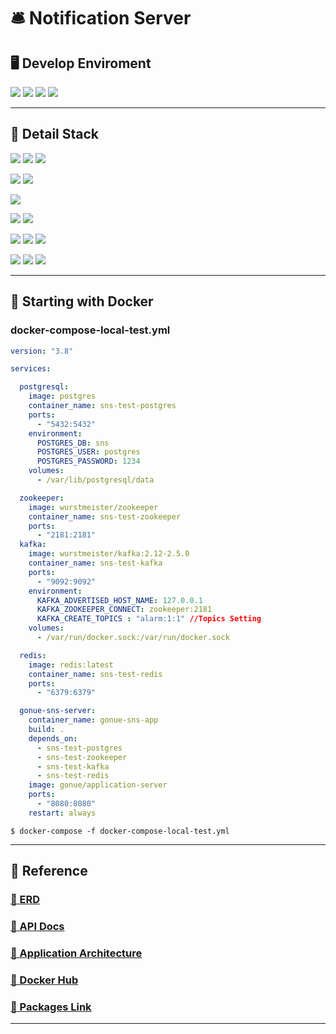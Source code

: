# 🛎️ Notification Server

## 🖥️ Develop Enviroment
<p>
<img src="https://img.shields.io/badge/Java 11-1E8CBE?style=for-the-badge&logo=&logoColor=white"> 
<img src="https://img.shields.io/badge/springboot 2.7.1-6DB33F?style=for-the-badge&logo=SpringBoot&logoColor=white">
<img src="https://img.shields.io/badge/Gradle 7.6-02303A?style=for-the-badge&logo=Gradle&logoColor=white">
<img src="https://img.shields.io/badge/Intellij IDEA Ultimate-000000?style=for-the-badge&logo=Intellij IDEA&logoColor=white">
</p>

----

## 📂 Detail Stack
<p>
<img src="https://img.shields.io/badge/JAVA 11-3776AB?style=for-the-badge&logo=Java&logoColor=white">
<img src="https://img.shields.io/badge/Spring DATA JPA-6DB33F?style=for-the-badge&logo=Codeforces&logoColor=white">
<img src="https://img.shields.io/badge/Spring Security-6DB33F?style=for-the-badge&logo=SpringSecurity&logoColor=white">
</p>
<p>
<img src="https://img.shields.io/badge/PostgreSQL-4169E1?style=for-the-badge&logo=Postgresql&logoColor=white">
<img src="https://img.shields.io/badge/Redis-DC382D?style=for-the-badge&logo=Redis&logoColor=white">
</p>

<img src="https://img.shields.io/badge/Kafka-231F20?style=for-the-badge&logo=ApacheKafka&logoColor=white">

<p>
<img src="https://img.shields.io/badge/PostMan-FF6C37?style=for-the-badge&logo=Postman&logoColor=white">
<img src="https://img.shields.io/badge/Junit5-25A162?style=for-the-badge&logo=JUnit5&logoColor=white">
</p>

<p>
<img src="https://img.shields.io/badge/docker-2496ED?style=for-the-badge&logo=docker&logoColor=white">
<img src="https://img.shields.io/badge/AWS ECR-FF9900?style=for-the-badge&logo=Amazon EKS&logoColor=white">
<img src="https://img.shields.io/badge/AWS ECS-FF9900?style=for-the-badge&logo=Amazon ECS&logoColor=white">
</p>

<p>
<img src="https://img.shields.io/badge/Git-F05032?style=for-the-badge&logo=git&logoColor=white">
<img src="https://img.shields.io/badge/Github-181717?style=for-the-badge&logo=github&logoColor=white">
<img src="https://img.shields.io/badge/gitkraken-179287?style=for-the-badge&logo=gitkraken&logoColor=white">
</p>

----

## 🐳 Starting with Docker

###  docker-compose-local-test.yml
```yaml
version: "3.8"

services:

  postgresql:
    image: postgres
    container_name: sns-test-postgres
    ports:
      - "5432:5432"
    environment:
      POSTGRES_DB: sns
      POSTGRES_USER: postgres
      POSTGRES_PASSWORD: 1234
    volumes:
      - /var/lib/postgresql/data

  zookeeper:
    image: wurstmeister/zookeeper
    container_name: sns-test-zookeeper
    ports:
      - "2181:2181"
  kafka:
    image: wurstmeister/kafka:2.12-2.5.0
    container_name: sns-test-kafka
    ports:
      - "9092:9092"
    environment:
      KAFKA_ADVERTISED_HOST_NAME: 127.0.0.1
      KAFKA_ZOOKEEPER_CONNECT: zookeeper:2181
      KAFKA_CREATE_TOPICS : "alarm:1:1" //Topics Setting
    volumes:
      - /var/run/docker.sock:/var/run/docker.sock

  redis:
    image: redis:latest
    container_name: sns-test-redis
    ports:
      - "6379:6379"

  gonue-sns-server:
    container_name: gonue-sns-app
    build: .
    depends_on:
      - sns-test-postgres
      - sns-test-zookeeper
      - sns-test-kafka
      - sns-test-redis
    image: gonue/application-server
    ports:
      - "8080:8080"
    restart: always
```
```shell
$ docker-compose -f docker-compose-local-test.yml
```

----
## 📑 Reference
### [🔗 ERD]()
### [🔗 API Docs]()
### [🔗 Application Architecture]()
### [🔗 Docker Hub](https://hub.docker.com/repository/docker/gonue/application-server/general)
### [🔗 Packages Link](https://github.com/Gonue/sqs-lambda-trigger-ex/pkgs/container/application-server)

----







